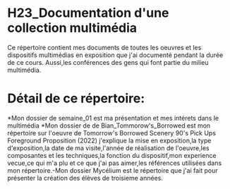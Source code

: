 # H23_Documentation d'une collection multimédia #
Ce répertoire contient mes documents de toutes les oeuvres et les dispositifs multimédias en exposition que j'ai documenté pendant la durée de ce cours.
Aussi,les conférences des gens qui font partie du milieu multimédia.
# Détail de ce répertoire: #
*Mon dossier de semaine_01 est ma présentation et mes intérets dans le multimédia
*Mon dossier de de Bian_Tommorow's_Borrowed est mon répertoire sur l'oeuvre de Tomorrow's Borrowed Scenery 90's Pick Ups Foreground Proposition (2022)
j'explique la mise en exposition,la type d'exposition,la date de ma visite,l'année de réalisation de l'oeuvre,les composantes et les techniques,la fonction
du dispositif,mon experience vecue,ce qui m'a plu et ce que j'ai pas aimer,les références utilisées dans mon répertoire.-Mon dossier Mycélium est le répertoire que j'ai fait pour présenter la création des élèves de troisieme années.



